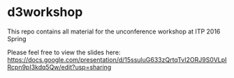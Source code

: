 # d3workshop
This repo contains all material for the unconference workshop at ITP 2016 Spring

Please feel free to view the slides here: https://docs.google.com/presentation/d/15ssuluG633zQrtqTvI2ORJ9S0VLpIRcpn9pI3kdq5Qw/edit?usp=sharing
